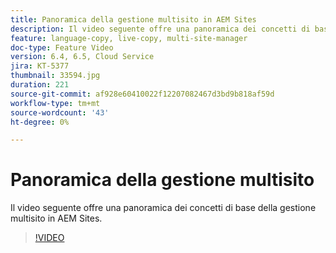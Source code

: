 ```yaml
---
title: Panoramica della gestione multisito in AEM Sites
description: Il video seguente offre una panoramica dei concetti di base della gestione multisito in AEM Sites.
feature: language-copy, live-copy, multi-site-manager
doc-type: Feature Video
version: 6.4, 6.5, Cloud Service
jira: KT-5377
thumbnail: 33594.jpg
duration: 221
source-git-commit: af928e60410022f12207082467d3bd9b818af59d
workflow-type: tm+mt
source-wordcount: '43'
ht-degree: 0%

---
```



# Panoramica della gestione multisito

Il video seguente offre una panoramica dei concetti di base della gestione multisito in AEM Sites.

>[!VIDEO](https://video.tv.adobe.com/v/33594?quality=12&learn=on)

